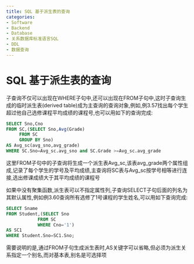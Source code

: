 ```yaml
---
title: SQL 基于派生表的查询
categories:
- Software
- Backend
- Database
- 关系数据库标准语言SQL
- DDL
- 数据查询
---
```

# SQL 基于派生表的查询

子查询不仅可以出现在WHERE子句中,还可以出现在FROM子句中,这时子查询生成的临时派生表(derived table)成为主查询的查询对象,例如,例3.57找出每个学生超过他自己选修课程平均成绩的课程号,也可以用如下的查询完成:

```sql
SELECT Sno,Cno
FROM SC,(SELECT Sno,Avg(Grade)
	 FROM SC
	 GROUP BY Sno)
AS Avg_sc(avg_sno,avg_grade)
WHERE SC.Sno=Avg_sc.avg_sno and SC.Grade >=Avg_sc.avg_grade
```

这里FROM子句中的子查询将生成一个派生表Avg_sc,该表avg_grade两个属性组成,记录了每个学生的学号及平均成绩,主查询将SC表与Avg_sc按学号相等进行连接,选出修课成绩大于其平均成绩的课程号

如果中没有聚集函数,派生表可以不指定属性列,子查询SELECT子句后面的列名为其默认属性,例如例3.60查询所有选修了1号课程的学生姓名,可以用如下查询完成:

```sql
SELECT Sname
FROM Student,(SELECT Sno
			FROM SC
			WHERE Cno='1')
AS SC1
WHERE Student.Sno=SC1.Sno;
```

需要说明的是,通过FROM子句生成派生表时,AS关键字可以省略,但必须为派生关系指定一个别名,而对基本表,别名是可选择项

